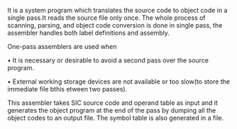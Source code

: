 It is a system program which translates the source code to object code in a single pass.It reads the source file only once. The whole process of scanning, parsing, and object code conversion is done in single pass, the assembler handles both label definitions and assembly.

One-pass assemblers are used when

•	It is necessary or desirable to avoid a second pass over the source program.

•	External working storage devices are not available or too slow(to store the immediate file bthis etween two passes).

This assembler takes SIC source code and operand table as input and it generates the object program at the end of the pass by dumping all the object codes to an output file. The symbol table is also generated in a file.
